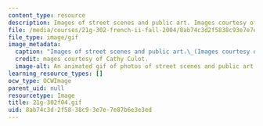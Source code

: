 ```yaml
---
content_type: resource
description: Images of street scenes and public art. Images courtesy of Cathy Culot.
file: /media/courses/21g-302-french-ii-fall-2004/8ab74c3d2f5838c93e7e7e87b6e3e3ed_21g-302f04.gif
file_type: image/gif
image_metadata:
  caption: "Images of street scenes and public art.\_(Images courtesy of Cathy Culot.)"
  credit: mages courtesy of Cathy Culot.
  image-alt: An animated gif of photos of street scenes and public art.
learning_resource_types: []
ocw_type: OCWImage
parent_uid: null
resourcetype: Image
title: 21g-302f04.gif
uid: 8ab74c3d-2f58-38c9-3e7e-7e87b6e3e3ed
---
```

